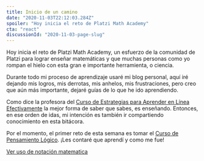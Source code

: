 ```yaml
---
title: Inicio de un camino
date: "2020-11-03T22:12:03.284Z"
spoiler: "Hoy inicia el reto de Platzi Math Academy"
cta: "react"
discussionId: "2020-11-03-page-slug"
---
```


Hoy inicia el reto de Platzi Math Academy, un esfuerzo de la comunidad de Platzi para lograr enseñar matemáticas y que muchas personas como yo rompan el hielo con esta gran e importante herramienta, o ciencia.

Durante todo mi proceso de aprendizaje usaré mi blog personal, aquí iré dejando mis logros, mis derrotas, mis anhelos, mis frustraciones, pero creo que aún más importante, dejaré guías de lo que he ido aprendiendo.

Como dice la profesora del [Curso de Estrategias para Aprender en Línea Efectivamente](https://platzi.com/cursos/aprender/) la mejor forma de saber que sabes, es enseñando. Entonces, en ese orden de idas, mi intención es también ir compartiendo conocimiento en esta bitácora.

Por el momento, el primer reto de esta semana es tomar el [Curso de Pensamiento Lógico](https://platzi.com/clases/pensamiento-logico/). ¡Les contaré que aprendí y como me fue!

[Ver uso de notación matematica](/uso-notacion-matematica/)